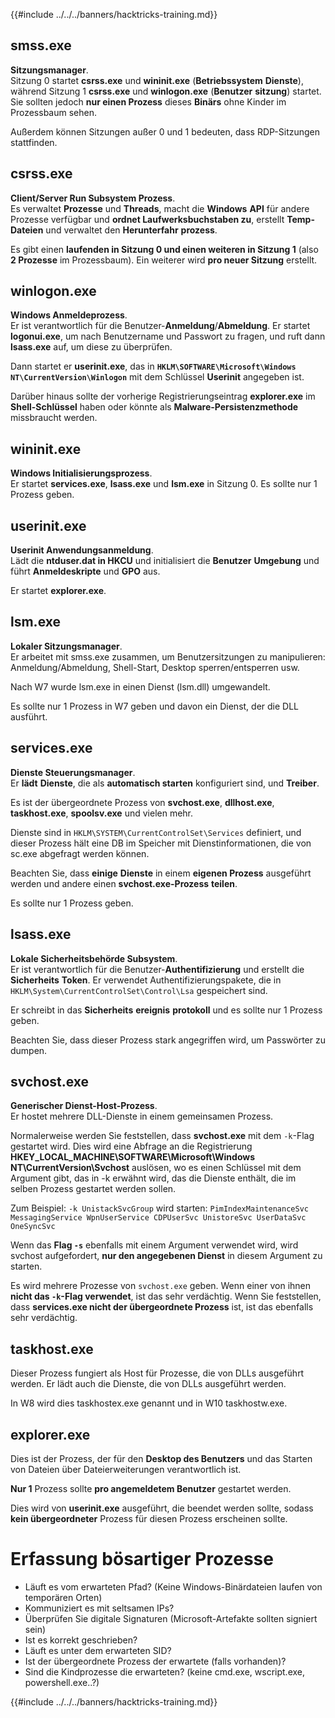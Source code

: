 {{#include ../../../banners/hacktricks-training.md}}

## smss.exe

**Sitzungsmanager**.\
Sitzung 0 startet **csrss.exe** und **wininit.exe** (**Betriebssystem** **Dienste**), während Sitzung 1 **csrss.exe** und **winlogon.exe** (**Benutzer** **sitzung**) startet. Sie sollten jedoch **nur einen Prozess** dieses **Binärs** ohne Kinder im Prozessbaum sehen.

Außerdem können Sitzungen außer 0 und 1 bedeuten, dass RDP-Sitzungen stattfinden.

## csrss.exe

**Client/Server Run Subsystem Prozess**.\
Es verwaltet **Prozesse** und **Threads**, macht die **Windows** **API** für andere Prozesse verfügbar und **ordnet Laufwerksbuchstaben zu**, erstellt **Temp-Dateien** und verwaltet den **Herunterfahr** **prozess**.

Es gibt einen **laufenden in Sitzung 0 und einen weiteren in Sitzung 1** (also **2 Prozesse** im Prozessbaum). Ein weiterer wird **pro neuer Sitzung** erstellt.

## winlogon.exe

**Windows Anmeldeprozess**.\
Er ist verantwortlich für die Benutzer-**Anmeldung**/**Abmeldung**. Er startet **logonui.exe**, um nach Benutzername und Passwort zu fragen, und ruft dann **lsass.exe** auf, um diese zu überprüfen.

Dann startet er **userinit.exe**, das in **`HKLM\SOFTWARE\Microsoft\Windows NT\CurrentVersion\Winlogon`** mit dem Schlüssel **Userinit** angegeben ist.

Darüber hinaus sollte der vorherige Registrierungseintrag **explorer.exe** im **Shell-Schlüssel** haben oder könnte als **Malware-Persistenzmethode** missbraucht werden.

## wininit.exe

**Windows Initialisierungsprozess**. \
Er startet **services.exe**, **lsass.exe** und **lsm.exe** in Sitzung 0. Es sollte nur 1 Prozess geben.

## userinit.exe

**Userinit Anwendungsanmeldung**.\
Lädt die **ntduser.dat in HKCU** und initialisiert die **Benutzer** **Umgebung** und führt **Anmeldeskripte** und **GPO** aus.

Er startet **explorer.exe**.

## lsm.exe

**Lokaler Sitzungsmanager**.\
Er arbeitet mit smss.exe zusammen, um Benutzersitzungen zu manipulieren: Anmeldung/Abmeldung, Shell-Start, Desktop sperren/entsperren usw.

Nach W7 wurde lsm.exe in einen Dienst (lsm.dll) umgewandelt.

Es sollte nur 1 Prozess in W7 geben und davon ein Dienst, der die DLL ausführt.

## services.exe

**Dienste Steuerungsmanager**.\
Er **lädt** **Dienste**, die als **automatisch starten** konfiguriert sind, und **Treiber**.

Es ist der übergeordnete Prozess von **svchost.exe**, **dllhost.exe**, **taskhost.exe**, **spoolsv.exe** und vielen mehr.

Dienste sind in `HKLM\SYSTEM\CurrentControlSet\Services` definiert, und dieser Prozess hält eine DB im Speicher mit Dienstinformationen, die von sc.exe abgefragt werden können.

Beachten Sie, dass **einige** **Dienste** in einem **eigenen Prozess** ausgeführt werden und andere einen **svchost.exe-Prozess** **teilen**.

Es sollte nur 1 Prozess geben.

## lsass.exe

**Lokale Sicherheitsbehörde Subsystem**.\
Er ist verantwortlich für die Benutzer-**Authentifizierung** und erstellt die **Sicherheits** **Token**. Er verwendet Authentifizierungspakete, die in `HKLM\System\CurrentControlSet\Control\Lsa` gespeichert sind.

Er schreibt in das **Sicherheits** **ereignis** **protokoll** und es sollte nur 1 Prozess geben.

Beachten Sie, dass dieser Prozess stark angegriffen wird, um Passwörter zu dumpen.

## svchost.exe

**Generischer Dienst-Host-Prozess**.\
Er hostet mehrere DLL-Dienste in einem gemeinsamen Prozess.

Normalerweise werden Sie feststellen, dass **svchost.exe** mit dem `-k`-Flag gestartet wird. Dies wird eine Abfrage an die Registrierung **HKEY_LOCAL_MACHINE\SOFTWARE\Microsoft\Windows NT\CurrentVersion\Svchost** auslösen, wo es einen Schlüssel mit dem Argument gibt, das in -k erwähnt wird, das die Dienste enthält, die im selben Prozess gestartet werden sollen.

Zum Beispiel: `-k UnistackSvcGroup` wird starten: `PimIndexMaintenanceSvc MessagingService WpnUserService CDPUserSvc UnistoreSvc UserDataSvc OneSyncSvc`

Wenn das **Flag `-s`** ebenfalls mit einem Argument verwendet wird, wird svchost aufgefordert, **nur den angegebenen Dienst** in diesem Argument zu starten.

Es wird mehrere Prozesse von `svchost.exe` geben. Wenn einer von ihnen **nicht das `-k`-Flag verwendet**, ist das sehr verdächtig. Wenn Sie feststellen, dass **services.exe nicht der übergeordnete Prozess** ist, ist das ebenfalls sehr verdächtig.

## taskhost.exe

Dieser Prozess fungiert als Host für Prozesse, die von DLLs ausgeführt werden. Er lädt auch die Dienste, die von DLLs ausgeführt werden.

In W8 wird dies taskhostex.exe genannt und in W10 taskhostw.exe.

## explorer.exe

Dies ist der Prozess, der für den **Desktop des Benutzers** und das Starten von Dateien über Dateierweiterungen verantwortlich ist.

**Nur 1** Prozess sollte **pro angemeldetem Benutzer** gestartet werden.

Dies wird von **userinit.exe** ausgeführt, die beendet werden sollte, sodass **kein übergeordneter** Prozess für diesen Prozess erscheinen sollte.

# Erfassung bösartiger Prozesse

- Läuft es vom erwarteten Pfad? (Keine Windows-Binärdateien laufen von temporären Orten)
- Kommuniziert es mit seltsamen IPs?
- Überprüfen Sie digitale Signaturen (Microsoft-Artefakte sollten signiert sein)
- Ist es korrekt geschrieben?
- Läuft es unter dem erwarteten SID?
- Ist der übergeordnete Prozess der erwartete (falls vorhanden)?
- Sind die Kindprozesse die erwarteten? (keine cmd.exe, wscript.exe, powershell.exe..?)

{{#include ../../../banners/hacktricks-training.md}}
